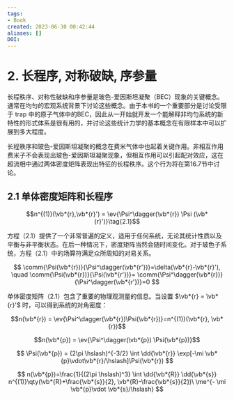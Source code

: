 ```yaml
---
tags:
- Book
created: 2023-06-30 00:42:44
aliases: []
DOI: 
---
```


# 2. 长程序, 对称破缺, 序参量

长程秩序、对称性破缺和序参量是玻色-爱因斯坦凝聚（BEC）现象的关键概念。通常在均匀的宏观系统背景下讨论这些概念。由于本书的一个重要部分是讨论受限于 trap 中的原子气体中的BEC，因此从一开始就开发一个能解释非均匀系统的新特性的形式体系是很有用的，并讨论这些统计力学的基本概念在有限样本中可以扩展到多大程度。

长程秩序和玻色-爱因斯坦凝聚的概念在费米气体中也起着关键作用。非相互作用费米子不会表现出玻色-爱因斯坦凝聚现象，但相互作用可以引起配对效应，这在超流相中通过两体密度矩阵表现出特征的长程秩序。这个行为将在第16.7节中讨论。

## 2.1 单体密度矩阵和长程序

$$n^{(1)}(\vb*{r},\vb*{r}') = \ev{\Psi^\dagger(\vb*{r}) \Psi (\vb*{r}')}\tag{2.1}$$

方程（2.1）提供了一个非常普遍的定义，适用于任何系统，无论其统计性质以及平衡与非平衡状态。在后一种情况下，密度矩阵当然会随时间变化。对于玻色子系统，方程（2.1）中的场算符满足众所周知的对易关系。

$$
\comm{\Psi(\vb*{r})}{\Psi^\dagger(\vb*{r'})}=\delta(\vb*{r}-\vb*{r}'), \quad \comm{\Psi(\vb*{r})}{\Psi(\vb*{r'})}=
\comm{\Psi^\dagger(\vb*{r})}{\Psi^\dagger(\vb*{r'})}=0
$$

单体密度矩阵（2.1）包含了重要的物理观测量的信息。当设置 $\vb*{r} = \vb*{r}'$ 时，可以得到系统的对角密度：

$$n(\vb*{r}) = \ev{\Psi^\dagger(\vb*{r})\Psi(\vb*{r})}=n^{(1)}(\vb*{r}, \vb*{r})$$

$$n(\vb*{p}) = \ev{\Psi^\dagger(\vb*{p}) \Psi(\vb*{p})}$$

$$
\Psi(\vb*{p}) = (2\pi \hslash)^{-3/2}
\int \dd{\vb*{r}} \exp[-\mi \vb*{p}\vdot\vb*{r}/\hslash]\Psi(\vb*{r})
$$

$$
n(\vb*{p})=\frac{1}{(2\pi \hslash)^3}
\int \dd{\vb*{R}} \dd{\vb*{s}} n^{(1)}\qty(\vb*{R}+\frac{\vb*{s}}{2}, \vb*{R}-\frac{\vb*{s}}{2})\ \me^{- \mi \vb*{p}\vdot \vb*{s}/\hslash}
$$


